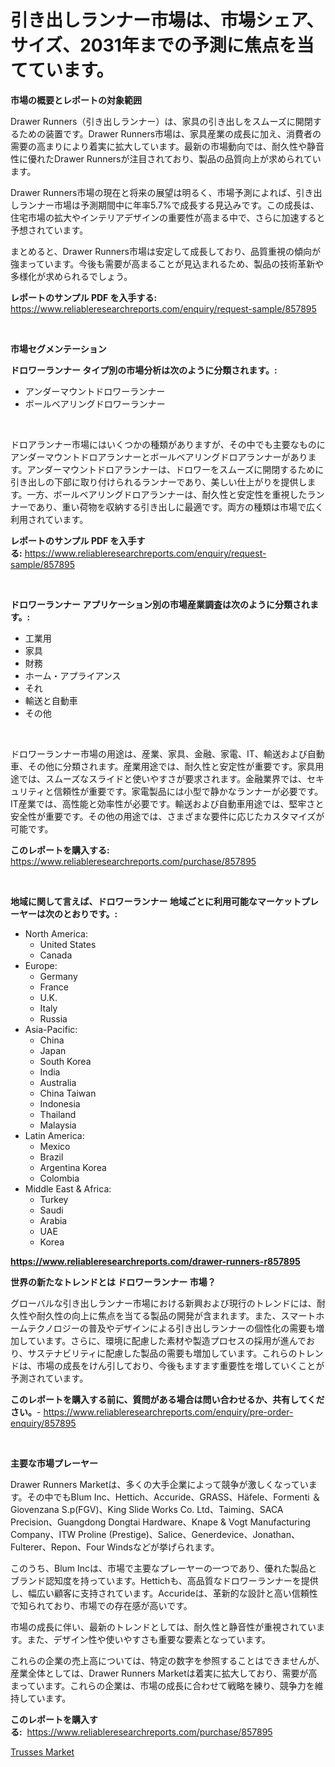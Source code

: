 <p><h1>引き出しランナー市場は、市場シェア、サイズ、2031年までの予測に焦点を当てています。</h1></p><p><strong>市場の概要とレポートの対象範囲</strong></p>
<p><p>Drawer Runners（引き出しランナー）は、家具の引き出しをスムーズに開閉するための装置です。Drawer Runners市場は、家具産業の成長に加え、消費者の需要の高まりにより着実に拡大しています。最新の市場動向では、耐久性や静音性に優れたDrawer Runnersが注目されており、製品の品質向上が求められています。</p><p>Drawer Runners市場の現在と将来の展望は明るく、市場予測によれば、引き出しランナー市場は予測期間中に年率5.7%で成長する見込みです。この成長は、住宅市場の拡大やインテリアデザインの重要性が高まる中で、さらに加速すると予想されています。</p><p>まとめると、Drawer Runners市場は安定して成長しており、品質重視の傾向が強まっています。今後も需要が高まることが見込まれるため、製品の技術革新や多様化が求められるでしょう。</p></p>
<p><strong>レポートのサンプル PDF を入手する:</strong> <a href="https://www.reliableresearchreports.com/enquiry/request-sample/857895">https://www.reliableresearchreports.com/enquiry/request-sample/857895</a></p>
<p>&nbsp;</p>
<p><strong>市場セグメンテーション</strong></p>
<p><strong>ドロワーランナー タイプ別の市場分析は次のように分類されます。:</strong></p>
<p><ul><li>アンダーマウントドロワーランナー</li><li>ボールベアリングドロワーランナー</li></ul></p>
<p>&nbsp;</p>
<p><p>ドロアランナー市場にはいくつかの種類がありますが、その中でも主要なものにアンダーマウントドロアランナーとボールベアリングドロアランナーがあります。アンダーマウントドロアランナーは、ドロワーをスムーズに開閉するために引き出しの下部に取り付けられるランナーであり、美しい仕上がりを提供します。一方、ボールベアリングドロアランナーは、耐久性と安定性を重視したランナーであり、重い荷物を収納する引き出しに最適です。両方の種類は市場で広く利用されています。</p></p>
<p><strong>レポートのサンプル PDF を入手する:</strong>&nbsp;<a href="https://www.reliableresearchreports.com/enquiry/request-sample/857895">https://www.reliableresearchreports.com/enquiry/request-sample/857895</a></p>
<p>&nbsp;</p>
<p><strong> ドロワーランナー アプリケーション別の市場産業調査は次のように分類されます。:</strong></p>
<p><ul><li>工業用</li><li>家具</li><li>財務</li><li>ホーム・アプライアンス</li><li>それ</li><li>輸送と自動車</li><li>その他</li></ul></p>
<p>&nbsp;</p>
<p><p>ドロワーランナー市場の用途は、産業、家具、金融、家電、IT、輸送および自動車、その他に分類されます。産業用途では、耐久性と安定性が重要です。家具用途では、スムーズなスライドと使いやすさが要求されます。金融業界では、セキュリティと信頼性が重要です。家電製品には小型で静かなランナーが必要です。IT産業では、高性能と効率性が必要です。輸送および自動車用途では、堅牢さと安全性が重要です。その他の用途では、さまざまな要件に応じたカスタマイズが可能です。</p></p>
<p><strong>このレポートを購入する:</strong>&nbsp; <a href="https://www.reliableresearchreports.com/purchase/857895">https://www.reliableresearchreports.com/purchase/857895</a></p>
<p>&nbsp;</p>
<p><strong>地域に関して言えば、ドロワーランナー 地域ごとに利用可能なマーケットプレーヤーは次のとおりです。:</strong></p>
<p><ul>
    <li>
        North America:
        <ul>
            <li>United States</li>
            <li>Canada</li>
        </ul>
    </li>
    <li>
        Europe:
        <ul>
            <li>Germany</li>
            <li>France</li>
            <li>U.K.</li>
            <li>Italy</li>
            <li>Russia</li>
        </ul>
    </li>
    <li>
        Asia-Pacific:
        <ul>
            <li>China</li>
            <li>Japan</li>
            <li>South Korea</li>
            <li>India</li>
            <li>Australia</li>
            <li>China Taiwan</li>
            <li>Indonesia</li>
            <li>Thailand</li>
            <li>Malaysia</li>
        </ul>
    </li>
    <li>
        Latin America:
        <ul>
            <li>Mexico</li>
            <li>Brazil</li>
            <li>Argentina Korea</li>
            <li>Colombia</li>
        </ul>
    </li>
    <li>
        Middle East & Africa:
        <ul>
            <li>Turkey</li>
            <li>Saudi</li>
            <li>Arabia</li>
            <li>UAE</li>
            <li>Korea</li>
        </ul>
    </li>
    </ul></p>
<p><strong><a href="https://www.reliableresearchreports.com/drawer-runners-r857895">https://www.reliableresearchreports.com/drawer-runners-r857895</a></strong>&nbsp;</p>
<p><strong>世界の新たなトレンドとは ドロワーランナー 市場？</strong></p>
<p><p>グローバルな引き出しランナー市場における新興および現行のトレンドには、耐久性や耐久性の向上に焦点を当てる製品の開発が含まれます。また、スマートホームテクノロジーの普及やデザインによる引き出しランナーの個性化の需要も増加しています。さらに、環境に配慮した素材や製造プロセスの採用が進んでおり、サステナビリティに配慮した製品の需要も増加しています。これらのトレンドは、市場の成長をけん引しており、今後もますます重要性を増していくことが予測されています。</p></p>
<p><strong>このレポートを購入する前に、質問がある場合は問い合わせるか、共有してください。</strong>- <a href="https://www.reliableresearchreports.com/enquiry/pre-order-enquiry/857895">https://www.reliableresearchreports.com/enquiry/pre-order-enquiry/857895</a></p>
<p>&nbsp;</p>
<p><strong>主要な市場プレーヤー</strong></p>
<p><p>Drawer Runners Marketは、多くの大手企業によって競争が激しくなっています。その中でもBlum Inc、Hettich、Accuride、GRASS、Häfele、Formenti ＆ Giovenzana S.p(FGV)、King Slide Works Co. Ltd、Taiming、SACA Precision、Guangdong Dongtai Hardware、Knape & Vogt Manufacturing Company、ITW Proline (Prestige)、Salice、Generdevice、Jonathan、Fulterer、Repon、Four Windsなどが挙げられます。</p><p>このうち、Blum Incは、市場で主要なプレーヤーの一つであり、優れた製品とブランド認知度を持っています。Hettichも、高品質なドロワーランナーを提供し、幅広い顧客に支持されています。Accurideは、革新的な設計と高い信頼性で知られており、市場での存在感が高いです。</p><p>市場の成長に伴い、最新のトレンドとしては、耐久性と静音性が重視されています。また、デザイン性や使いやすさも重要な要素となっています。</p><p>これらの企業の売上高については、特定の数字を参照することはできませんが、産業全体としては、Drawer Runners Marketは着実に拡大しており、需要が高まっています。これらの企業は、市場の成長に合わせて戦略を練り、競争力を維持しています。</p></p>
<p><strong>このレポートを購入する:</strong>&nbsp;&nbsp;<a href="https://www.reliableresearchreports.com/purchase/857895">https://www.reliableresearchreports.com/purchase/857895</a></p>
<p><p><a href="https://chivalrous-flock-a86.notion.site/Trusses-Market-Insights-Market-Players-and-Forecast-Till-2031-6e9bae7882c3474bab98b6727d2ffca7">Trusses Market</a></p></p>